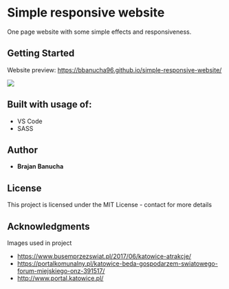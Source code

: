 # Simple responsive website

One page website with some simple effects and responsiveness.

## Getting Started

Website preview: https://bbanucha96.github.io/simple-responsive-website/

![](https://i.imgur.com/OEsW8xg.png)

## Built with usage of:

* VS Code
* SASS

## Author

* **Brajan Banucha** 

## License

This project is licensed under the MIT License - contact for more details

## Acknowledgments

Images used in project
- https://www.busemprzezswiat.pl/2017/06/katowice-atrakcje/
- https://portalkomunalny.pl/katowice-beda-gospodarzem-swiatowego-forum-miejskiego-onz-391517/
- http://www.portal.katowice.pl/
